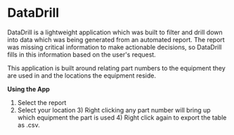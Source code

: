 # DataDrill

DataDrill is a lightweight application which was built to filter and drill down into data which was being generated from an automated report. The report was missing critical information to make actionable decisions, so DataDrill fills in this information based on the user's request.

This application is built around relating part numbers to the equipment they are used in and the locations the equipment reside.

<b> Using the App </b>
  1) Select the report
  2) Select your location
      3) Right clicking any part number will bring up which equipment the part is used
      4) Right click again to export the table as .csv.
